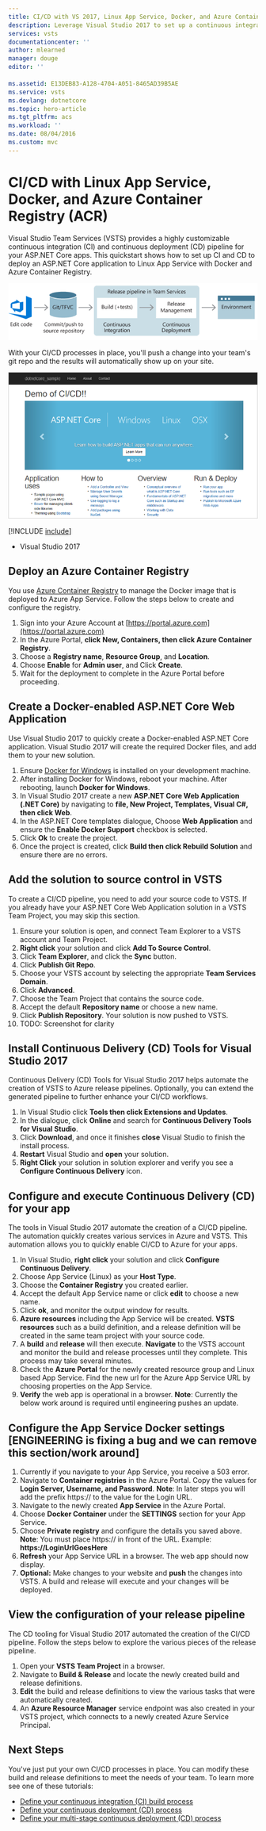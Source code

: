 ```yaml
---
title: CI/CD with VS 2017, Linux App Service, Docker, and Azure Container Registry (ACR) | VSTS Quickstart
description: Leverage Visual Studio 2017 to set up a continuous integration (CI) build for your ASP.NET Core app, and then a continuous deployment (CD) release to an Azure Linux App Service using Visual Studio Team Services
services: vsts
documentationcenter: ''
author: mlearned
manager: douge
editor: ''

ms.assetid: E13DEB83-A128-4704-A051-8465AD39B5AE
ms.service: vsts
ms.devlang: dotnetcore
ms.topic: hero-article
ms.tgt_pltfrm: acs
ms.workload: ''
ms.date: 08/04/2016
ms.custom: mvc
---
```


# CI/CD with Linux App Service, Docker, and Azure Container Registry (ACR)

Visual Studio Team Services (VSTS) provides a highly customizable continuous integration (CI) and continuous deployment (CD) pipeline for your ASP.NET Core apps. This quickstart shows how to set up CI and CD to deploy an ASP.NET Core application to Linux App Service with Docker and Azure Container Registry.

![A typical release pipeline for web applications](../get-started/_img/ci-cd/part-1/ReleasePipeline.png)

With your CI/CD processes in place, you'll push a change into your team's git repo and the results will automatically show up on your site.

![Screenshot showing ASP.NET Core web app](_img/aspnet-core-to-windows-vm/cicd-get-started-dotnetcore-sample.png)

[!INCLUDE [include](_shared/prerequisites.md)]
* Visual Studio 2017

##  Deploy an Azure Container Registry    
You use [Azure Container Registry](https://docs.microsoft.com/en-us/azure/container-registry/) to manage the Docker image that is deployed to Azure App Service.  Follow the steps below to create and configure the registry.

1.  Sign into your Azure Account at [https://portal.azure.com](https://portal.azure.com)
2.  In the Azure Portal, **click** **New, Containers, then click Azure Container Registry**.
3.  Choose a **Registry name**, **Resource Group**, and **Location**.  
4.  Choose **Enable** for **Admin user**, and Click **Create**.
5.  Wait for the deployment to complete in the Azure Portal before proceeding. 

## Create a Docker-enabled ASP.NET Core Web Application    
Use Visual Studio 2017 to quickly create a Docker-enabled ASP.NET Core application.  Visual Studio 2017 will create the required Docker files, and add them to your new solution.   

1. Ensure [Docker for Windows](https://docs.docker.com/docker-for-windows/install/#download-docker-for-windows) is installed on your development machine.
2. After installing Docker for Windows, reboot your machine.  After rebooting, launch **Docker for Windows**.
2. In Visual Studio 2017 create a new **ASP.NET Core Web Application (.NET Core)** by navigating to **file, New Project, Templates, Visual C#, then click Web**. 
3. In the ASP.NET Core templates dialogue, Choose **Web Application** and ensure the **Enable Docker Support** checkbox is selected.
4. Click **Ok** to create the project.
5. Once the project is created, click **Build then click Rebuild Solution** and ensure there are no errors. 

## Add the solution to source control in VSTS    
To create a CI/CD pipeline, you need to add your source code to VSTS.  If you already have your ASP.NET Core Web Application solution in a VSTS Team Project, you may skip this section.
   
1.	Ensure your solution is open, and connect Team Explorer to a VSTS account and Team Project.      
2.	**Right click** your solution and click **Add To Source Control**.    
3.	Click **Team Explorer**, and click the **Sync** button.
4.	Click **Publish Git Repo**.
5.	Choose your VSTS account by selecting the appropriate **Team Services Domain**.
6.	Click **Advanced**.
7.	Choose the Team Project that contains the source code.
8.	Accept the default **Repository name** or choose a new name.    
9.	Click **Publish Repository**.  Your solution is now pushed to VSTS.
9.	TODO:  Screenshot for clarity           

## Install Continuous Delivery (CD) Tools for Visual Studio 2017    
Continuous Delivery (CD) Tools for Visual Studio 2017 helps automate the creation of VSTS to Azure release pipelines.  Optionally, you can extend the generated pipeline to further enhance your CI/CD workflows.

1.  In Visual Studio click **Tools then click Extensions and Updates**.
2.  In the dialogue, click **Online** and search for **Continuous Delivery Tools for Visual Studio**.
3.  Click **Download**, and once it finishes **close** Visual Studio to finish the install process.
4.  **Restart** Visual Studio and **open** your solution.
5.  **Right Click** your solution in solution explorer and verify you see a **Configure Continuous Delivery** icon.

##  Configure and execute Continuous Delivery (CD) for your app    
The tools in Visual Studio 2017 automate the creation of a CI/CD pipeline.  The automation quickly creates various services in Azure and VSTS.  This automation allows you to quickly enable CI/CD to Azure for your apps.

1.  In Visual Studio, **right click** your solution and click **Configure Continuous Delivery**.
2.  Choose App Service (Linux) as your **Host Type**.
3.  Choose the **Container Registry** you created earlier.
4.  Accept the default App Service name or click **edit** to choose a new name.
5.  Click **ok**, and monitor the output window for results.  
6.  **Azure resources** including the App Service will be created.  **VSTS resources** such as a build definition, and a release definition will be created in the same team project with your source code.
6.  A **build** and **release** will then execute.  **Navigate** to the VSTS account and monitor the build and release processes until they complete.  This process may take several minutes.
7.  Check the **Azure Portal** for the newly created resource group and Linux based App Service.  Find the new url for the Azure App Service URL by choosing properties on the App Service.
8.  **Verify** the web app is operational in a browser.  **Note**:  Currently the below work around is required until engineering pushes an update.

##	Configure the App Service Docker settings  [ENGINEERING is fixing a bug and we can remove this section/work around]
1.  Currently if you navigate to your App Service, you receive a 503 error.
2.  Navigate to **Container registries** in the Azure Portal.  Copy the values for **Login Server, Username, and Password**.  **Note**:  In later steps you will add the prefix https:// to the value for the Login URL. 
3.  Navigate to the newly created **App Service** in the Azure Portal.
4.  Choose **Docker Container** under the **SETTINGS** section for your App Service.
5.  Choose **Private registry** and configure the details you saved above.  **Note**:  You must place https:// in front of the URL.  Example:  **https://LoginUrlGoesHere**
5.	**Refresh** your App Service URL in a browser.  The web app should now display.  
6.  **Optional:**  Make changes to your website and **push** the changes into VSTS.  A build and release will execute and your changes will be deployed.

##  View the configuration of your release pipeline    
The CD tooling for Visual Studio 2017 automated the creation of the CI/CD pipeline.  Follow the steps below to explore the various pieces of the release pipeline.    

1. Open your **VSTS Team Project** in a browser.
2. Navigate to **Build & Release** and locate the newly created build and release definitions.  
3. **Edit** the build and release definitions to view the various tasks that were automatically created.
4. An **Azure Resource Manager** service endpoint was also created in your VSTS project, which connects to a newly created Azure Service Principal.

## Next Steps    
You've just put your own CI/CD processes in place. You can modify these build and release definitions to meet the needs of your team. To learn more see one of these tutorials:

* [Define your continuous integration (CI) build process](../tutorials/define-ci-build-process.md)
* [Define your continuous deployment (CD) process](../tutorials/define-cd-release-process.md)
* [Define your multi-stage continuous deployment (CD) process](../tutorials/define-multistage-release-process.md)